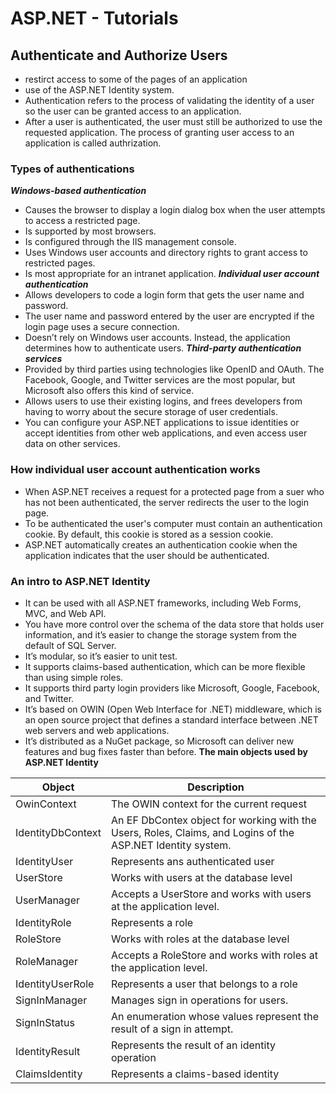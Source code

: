 # ASP.NET - Tutorials


## Authenticate and Authorize Users
- restirct access to some of the pages of an application
- use of the ASP.NET Identity system.
- Authentication refers to the process of validating the identity of a user so the user  can be granted access to an application. 
- After a user is authenticated, the user must still be authorized to use the requested application. The process of granting user access to an application is called authrization.

### Types of authentications
***Windows-based authentication***  
- Causes the browser to display a login dialog box when the user attempts to access a restricted page.
- Is supported by most browsers.
- Is configured through the IIS management console.
- Uses Windows user accounts and directory rights to grant access to restricted pages.
- Is most appropriate for an intranet application.
***Individual user account authentication***  
- Allows developers to code a login form that gets the user name and password.
- The user name and password entered by the user are encrypted if the login page uses a secure connection.
- Doesn’t rely on Windows user accounts. Instead, the application determines how to authenticate users.
***Third-party authentication services***
- Provided by third parties using technologies like OpenID and OAuth. The Facebook, Google, and Twitter services are the most popular, but Microsoft also offers this kind of service.
- Allows users to use their existing logins, and frees developers from having to worry about the secure storage of user credentials.
- You can configure your ASP.NET applications to issue identities or accept identities from other web applications, and even access user data on other services.
### How individual user account authentication works
- When ASP.NET receives a request for a protected page from a suer who has not been authenticated, the server redirects the user to the login page.
- To be authenticated the user's computer must contain an authentication cookie. By default, this cookie is stored as a session cookie.
- ASP.NET automatically creates an authentication cookie when the application indicates that the user should be authenticated.  
### An intro to ASP.NET Identity
- It can be used with all ASP.NET frameworks, including Web Forms, MVC, and Web API.
- You have more control over the schema of the data store that holds user information, and it’s easier to change the storage system from the default of SQL Server.
- It’s modular, so it’s easier to unit test.
- It supports claims-based authentication, which can be more flexible than using simple roles.
- It supports third party login providers like Microsoft, Google, Facebook, and Twitter.
- It’s based on OWIN (Open Web Interface for .NET) middleware, which is an open source project that defines a standard interface between .NET web servers and web applications. 
- It’s distributed as a NuGet package, so Microsoft can deliver new features and bug fixes faster than before.
**The main objects used by ASP.NET Identity**  

| Object |  Description
| -------| ----------
| OwinContext  | The OWIN context for the current request
| IdentityDbContext | An EF DbContex  object for working with the Users, Roles, Claims, and Logins of the ASP.NET Identity system.
| IdentityUser | Represents ans authenticated user
| UserStore | Works with users at the database level
| UserManager | Accepts a UserStore and works with users at the application level.
| IdentityRole | Represents a role
| RoleStore | Works with roles at the database level
| RoleManager | Accepts a RoleStore and works with roles at the application level.
| IdentityUserRole | Represents a user that belongs to a role
| SignInManager | Manages sign in operations for users.
| SignInStatus | An enumeration whose values represent the result of a sign in attempt.
| IdentityResult | Represents the result of an identity operation
| ClaimsIdentity | Represents a claims-based identity
